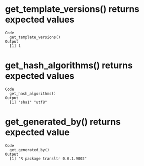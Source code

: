 # get_template_versions() returns expected values

    Code
      get_template_versions()
    Output
      [1] 1

# get_hash_algorithms() returns expected values

    Code
      get_hash_algorithms()
    Output
      [1] "sha1" "utf8"

# get_generated_by() returns expected value

    Code
      get_generated_by()
    Output
      [1] "R package transltr 0.0.1.9002"

